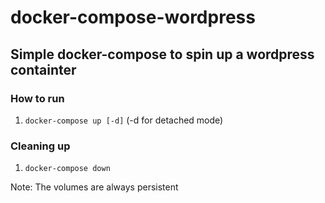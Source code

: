 # docker-compose-wordpress

## Simple docker-compose to spin up a wordpress containter


### How to run
1) `docker-compose up [-d]` (-d for detached mode)


### Cleaning up
1) `docker-compose down`

Note: The volumes are always persistent